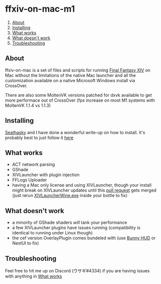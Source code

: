 # ffxiv-on-mac-m1

1. [About](#about)
1. [Installing](#installing)
1. [What works](#what-works)
1. [What doesn't work](#what-doesnt-work)
1. [Troubleshooting](#troubleshooting)

## About

ffxiv-on-mac is a set of files and scripts for running [Final Fantasy XIV](http://www.finalfantasyxiv.com/) on Mac without the limitations of the native Mac launcher and all the customization available on a native Microsoft Windows install via CrossOver.

There are also some MoltenVK versions patched for dxvk available to get more performace out of CrossOver (fps increase on most M1 systems with MoltenVK 1.1.4 vs 1.1.3)

## Installing

[Seathasky](https://github.com/seathasky) and I have done a wonderful write-up on how to install. It's probably best to just follow it [here](https://github.com/seathasky/FF14-MAC_ModSupport)

## What works

* ACT network parsing
* GShade
* XIVLauncher with plugin injection
* FFLogs Uploader
* having a Mac only license and using XIVLauncher, though your install might break on XIVLauncher updates until this [pull request](https://github.com/goatcorp/FFXIVQuickLauncher/pull/572) gets merged (just rerun [XIVLauncherWine.exe](https://github.com/marzent/ffxiv-on-mac/raw/main/XIVLauncherWine.exe) inside your bottle to fix)

## What doesn't work

* a minority of GShade shaders *will* tank your performance
* a few XIVLauncher plugins have issues running (compatibility is identical to running under Linux though)
* the cef version OverlayPlugin comes bundeled with (use [Bunny HUD](https://github.com/marzent/Bunny-HUD) or NextUI to fix)

## Troubleshooting

Feel free to hit me up on Discord (ウサギ#4334) if you are having issues with anything in [What works](#what-works)

